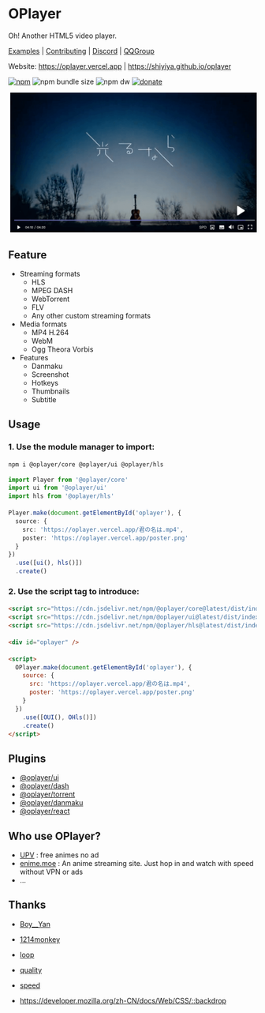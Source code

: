 # OPlayer

Oh! Another HTML5 video player.

[Examples](./examples) | [Contributing](./CONTRIBUTING.md)
| [Discord](https://discord.gg/hzjxYyPbKh) | [QQGroup](https://jq.qq.com/?_wv=1027&k=YzsRgkXB)

Website: https://oplayer.vercel.app | https://shiyiya.github.io/oplayer

[![npm](https://img.shields.io/npm/v/@oplayer/core?style=flat-square&color=fb3e44)](https://www.npmjs.com/package/@oplayer/core)
![npm bundle size](https://img.shields.io/bundlephobia/minzip/@oplayer/core?style=flat-square&label=core)
![npm dw](https://img.shields.io/npm/dw/@oplayer/core?style=flat-square)
[![donate](https://img.shields.io/badge/$-donate-ff69b4.svg?style=flat-square)](https://paypal.me/ShiYiYa)

![oplayer](./oplayer.png)

## Feature

- Streaming formats
  - HLS
  - MPEG DASH
  - WebTorrent
  - FLV
  - Any other custom streaming formats
- Media formats
  - MP4 H.264
  - WebM
  - Ogg Theora Vorbis
- Features
  - Danmaku
  - Screenshot
  - Hotkeys
  - Thumbnails
  - Subtitle

## Usage

### 1. Use the module manager to import:

```bash
npm i @oplayer/core @oplayer/ui @oplayer/hls
```

```ts
import Player from '@oplayer/core'
import ui from '@oplayer/ui'
import hls from '@oplayer/hls'

Player.make(document.getElementById('oplayer'), {
  source: {
    src: 'https://oplayer.vercel.app/君の名は.mp4',
    poster: 'https://oplayer.vercel.app/poster.png'
  }
})
  .use([ui(), hls()])
  .create()
```

### 2. Use the script tag to introduce:

```html
<script src="https://cdn.jsdelivr.net/npm/@oplayer/core@latest/dist/index.umd.js"></script>
<script src="https://cdn.jsdelivr.net/npm/@oplayer/ui@latest/dist/index.umd.js"></script>
<script src="https://cdn.jsdelivr.net/npm/@oplayer/hls@latest/dist/index.umd.js"></script>

<div id="oplayer" />

<script>
  OPlayer.make(document.getElementById('oplayer'), {
    source: {
      src: 'https://oplayer.vercel.app/君の名は.mp4',
      poster: 'https://oplayer.vercel.app/poster.png'
    }
  })
    .use([OUI(), OHls()])
    .create()
</script>
```

## Plugins

- [@oplayer/ui](./packages/ui/)
- [@oplayer/dash](./packages/dash/)
- [@oplayer/torrent](./packages/torrent/)
- [@oplayer/danmaku](./packages/danmaku/)
- [@oplayer/react](./packages/react/)

## Who use OPlayer?

- [UPV](https://月色真美.life) : free animes no ad
- [enime.moe](https://enime.moe) : An anime streaming site. Just hop in and watch with speed without VPN or ads
- ...

## Thanks

- [Boy\_\_Yan](https://www.iconfont.cn/collections/detail?cid=40262)
- [1214monkey](https://www.iconfont.cn/collections/detail?spm=a313x.7781069.0.da5a778a4&cid=12086)
- [loop](https://www.iconfont.cn/collections/detail?spm=a313x.7781069.0.da5a778a4&cid=15901)
- [quality](https://www.iconfont.cn/collections/detail?spm=a313x.7781069.0.da5a778a4&cid=13520)
- [speed](https://www.iconfont.cn/collections/detail?spm=a313x.7781069.0.da5a778a4&cid=39216)

- https://developer.mozilla.org/zh-CN/docs/Web/CSS/::backdrop
